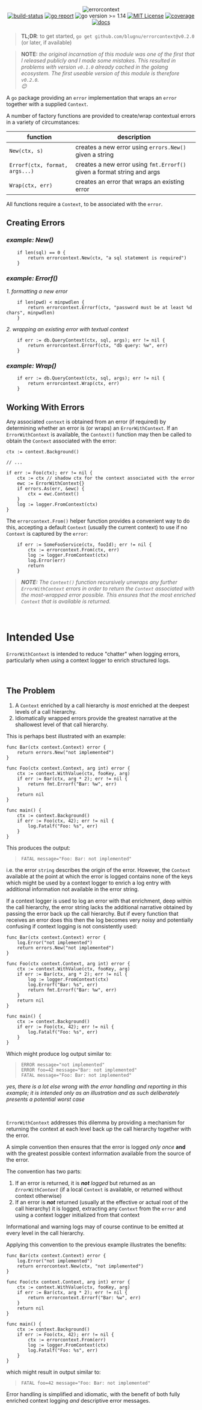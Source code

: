 <div align="center" style="margin-bottom:20px">
  <img src=".assets/banner.png" alt="errorcontext" />
  <div align="center">
    <a href="https://github.com/blugnu/errorcontext/actions/workflows/pipeline.yml"><img alt="build-status" src="https://github.com/blugnu/errorcontext/actions/workflows/pipeline.yml/badge.svg"/></a>
    <a href="https://goreportcard.com/report/github.com/blugnu/errorcontext" ><img alt="go report" src="https://goreportcard.com/badge/github.com/blugnu/errorcontext"/></a>
    <a><img alt="go version >= 1.14" src="https://img.shields.io/github/go-mod/go-version/blugnu/errorcontext?style=flat-square"/></a>
    <a href="https://github.com/blugnu/errorcontext/blob/master/LICENSE"><img alt="MIT License" src="https://img.shields.io/github/license/blugnu/errorcontext?color=%234275f5&style=flat-square"/></a>
    <a href="https://coveralls.io/github/blugnu/errorcontext?branch=master"><img alt="coverage" src="https://img.shields.io/coveralls/github/blugnu/errorcontext?style=flat-square"/></a>
    <a href="https://pkg.go.dev/github.com/blugnu/errorcontext"><img alt="docs" src="https://pkg.go.dev/badge/github.com/blugnu/errorcontext"/></a>
  </div>
</div>


> **TL;DR**: to get started, `go get github.com/blugnu/errorcontext@v0.2.0` (or later, if available)

> **NOTE:** _the original incarnation of this module was one of the first that I released publicly and I made some mistakes_. _This resulted in problems with version `v0.1.0` already cached in the golang ecosystem.  The first useable version of this module is therefore `v0.2.0`.<br/>:blush:_

A `go` package providing an `error` implementation that wraps an `error` together with a supplied `Context`.

A number of factory functions are provided to create/wrap contextual errors in a variety of circumstances:

| function | description |
| -- | -- |
| `New(ctx, s)` | creates a new error using `errors.New()` given a string |
| `Errorf(ctx, format, args...)` | creates a new error using `fmt.Errorf()` given a format string and args |
| `Wrap(ctx, err)` | creates an error that wraps an existing error |

All functions require a `Context`, to be associated with the `error`.

## Creating Errors

### _example: New()_
```golang
    if len(sql) == 0 {
        return errorcontext.New(ctx, "a sql statement is required")
    }
```

### _example: Errorf()_
_1. formatting a new error_
```golang
    if len(pwd) < minpwdlen {
        return errorcontext.Errorf(ctx, "password must be at least %d chars", minpwdlen)
    }
```
_2. wrapping an existing error with textual context_
```golang
    if err := db.QueryContext(ctx, sql, args); err != nil {
        return errorcontext.Errorf(ctx, "db query: %w", err)
    }
```

### _example: Wrap()_
```golang
    if err := db.QueryContext(ctx, sql, args); err != nil {
        return errorcontext.Wrap(ctx, err)
    }
```

## Working With Errors

Any associated `context` is obtained from an error (if required) by determining whether an error is (or wraps) an `ErrorWithContext`.  If an `ErrorWithContext` is available, the `Context()` function may then be called to obtain the `Context` associated with the error:

```golang
ctx := context.Background()

// ...

if err := Foo(ctx); err != nil {
    ctx := ctx // shadow ctx for the context associated with the error
    ewc := ErrorWithContext{}
    if errors.As(err, &ewc) {
        ctx = ewc.Context()
    }
    log := logger.FromContext(ctx)
}
```

The `errorcontext.From()` helper function provides a convenient way to do this, accepting a default `Context` (usually the current context) to use if no `Context` is captured by the `error`:

```golang
    if err := SomeFooService(ctx, fooId); err != nil {
        ctx := errorcontext.From(ctx, err)
        log := logger.FromContext(ctx)
        log.Error(err)
        return
    }
```
> _**NOTE:** The `Context()` function recursively unwraps any further `ErrorWithContext` errors in order to return the `Context` associated with the most-wrapped error possible.  This ensures that the most enriched `Context` that is available is returned._

<br>

# Intended Use

`ErrorWithContext` is intended to reduce "chatter" when logging errors, particularly when using a context logger to enrich structured logs.

<br>

## The Problem

1. A `Context` enriched by a call hierarchy is _most_ enriched at the deepest levels of a call hierarchy.
2. Idiomatically wrapped errors provide the greatest narrative at the shallowest level of that call hierarchy.

This is perhaps best illustrated with an example:

```golang
func Bar(ctx context.Context) error {
    return errors.New("not implemented")
}

func Foo(ctx context.Context, arg int) error {
    ctx := context.WithValue(ctx, fooKey, arg)
    if err := Bar(ctx, arg * 2); err != nil {
        return fmt.Errorf("Bar: %w", err)
    }
    return nil
}

func main() {
    ctx := context.Background()
    if err := Foo(ctx, 42); err != nil {
        log.Fatalf("Foo: %s", err)
    }
}
```

This produces the output:

> `FATAL message="Foo: Bar: not implemented"`

i.e. the error `string` describes the origin of the error.  However, the `Context` available at the point at which the error is logged contains none of the keys which might be used by a context logger to enrich a log entry with additional information not available in the error string.

If a context logger is used to log an error with that enrichment, deep within the call hierarchy, the error string lacks the additional narrative obtained by passing the error back up the call hierarchy.  But if every function that receives an error does this then the log becomes very noisy and potentially confusing if context logging is not consistently used:

```golang
func Bar(ctx context.Context) error {
    log.Error("not implemented")
    return errors.New("not implemented")
}

func Foo(ctx context.Context, arg int) error {
    ctx := context.WithValue(ctx, fooKey, arg)
    if err := Bar(ctx, arg * 2); err != nil {
        log := logger.FromContext(ctx)
        log.Errorf("Bar: %s", err)
        return fmt.Errorf("Bar: %w", err)
    }
    return nil
}

func main() {
    ctx := context.Background()
    if err := Foo(ctx, 42); err != nil {
        log.Fatalf("Foo: %s", err)
    }
}
```

Which might produce log output similar to: 
> `ERROR message="not implemented"`<br/> `ERROR foo=42 message="Bar: not implemented"`<br/> `FATAL message="Foo: Bar: not implemented"`

_yes, there is a lot else wrong with the error handling and reporting in this example; it is intended only as an illustration and as such deliberately presents a potential worst case_

<br/>

`ErrorWithContext` addresses this dilemma by providing a mechanism for returning the context at each level back _up_ the call hierarchy together with the error.

A simple convention then ensures that the error is logged _only once_ **and** with the greatest possible context information available from the source of the error.

The convention has two parts:

1. If an error is returned, it is _**not** logged_ but returned as an _`ErrorWithContext`_ (if a local `Context` is available, or returned without context otherwise)
2. If an error is _**not**_ returned (usually at the effective or actual root of the call hierarchy) it is logged, extracting any `Context` from the `error` and using a context logger initialized from that context

Informational and warning logs may of course continue to be emitted at every level in the call hierarchy.

Applying this convention to the previous example illustrates the benefits:

```golang
func Bar(ctx context.Context) error {
    log.Error("not implemented")
    return errorcontext.New(ctx, "not implemented")
}

func Foo(ctx context.Context, arg int) error {
    ctx := context.WithValue(ctx, fooKey, arg)
    if err := Bar(ctx, arg * 2); err != nil {
        return errorcontext.Errorf("Bar: %w", err)
    }
    return nil
}

func main() {
    ctx := context.Background()
    if err := Foo(ctx, 42); err != nil {
        ctx := errorcontext.From(err)
        log := logger.FromContext(ctx)
        log.Fatalf("Foo: %s", err)
    }
}
```

which might result in output similar to:

> `FATAL foo=42 message="Foo: Bar: not implemented"`

Error handling is simplified and idiomatic, with the benefit of both fully enriched context logging _and_ descriptive error messages.
